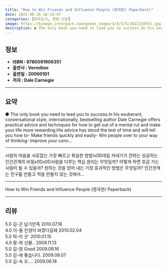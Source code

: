 ```yaml
---
title: "How to Win Friends and Influence People (영국판/ Paperback)"
date: 2021-06-26 16:14:47
categories: [외국도서, 경영-인문]
image: https://bimage.interpark.com/goods_image/3/4/5/5/202213455s.jpg
description: ● The only book you need to lead you to success.In his exuberant, conversational style, internationally, bestselling author Dale Carnegie offers practical advi
---
```


## **정보**

- **ISBN : 9780091906351**
- **출판사 : Vermilion**
- **출판일 : 20060101**
- **저자 : Dale Carnegie**

------



## **요약**

●  The only book you need to lead you to success.In his exuberant, conversational style, internationally, bestselling author Dale Carnegie offers practical advice and techniques for how to get out of a mental rut and make your life more rewarding.His advice has stood the test of time and will tell you how to- Make friends quickly and easily- Win people over to your way of thinking- Improve your conv...

------

사람의 마음을 사로잡는 가장 빠르고 확실한 방법!x0D데일 카네기가 전하는 성공하는 인간관계의 비밀x0Dx0D사람을 다루는 핵심 원리는 무엇일까? 어떻게 하면 호감 가는 사람이 될 수 있을까? 원하는 것을 얻어 내는 가장 효과적인 방법은 무엇일까? 인간관계는 친구를 만들고 적을 만들지 않는 것에서... 

------


How to Win Friends and Influence People (영국판/ Paperback) 

------


## **리뷰** 

5.0 김-곤 납기만족 2010.07.16 <br/>4.0 이-돌 인생이 바꼈다길레 2010.02.04 <br/>5.0 탁-지 굿` 2010.01.15 <br/>4.0 황-희 선물.. 2009.11.13 <br/>5.0 김-영 Good 2009.09.16 <br/>5.0 김-애 좋습니다. 2009.09.07 <br/>5.0 김-숙 오.... 2009.06.18 <br/>